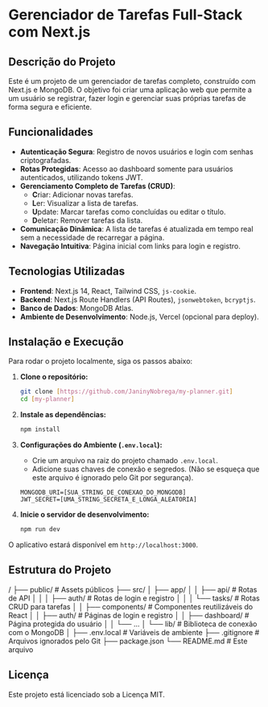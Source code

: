 # Gerenciador de Tarefas Full-Stack com Next.js

## Descrição do Projeto

Este é um projeto de um gerenciador de tarefas completo, construído com Next.js e MongoDB. O objetivo foi criar uma aplicação web que permite a um usuário se registrar, fazer login e gerenciar suas próprias tarefas de forma segura e eficiente.

## Funcionalidades

* **Autenticação Segura**: Registro de novos usuários e login com senhas criptografadas.
* **Rotas Protegidas**: Acesso ao dashboard somente para usuários autenticados, utilizando tokens JWT.
* **Gerenciamento Completo de Tarefas (CRUD)**:
    * **C**riar: Adicionar novas tarefas.
    * **L**er: Visualizar a lista de tarefas.
    * **U**pdate: Marcar tarefas como concluídas ou editar o título.
    * **D**eletar: Remover tarefas da lista.
* **Comunicação Dinâmica**: A lista de tarefas é atualizada em tempo real sem a necessidade de recarregar a página.
* **Navegação Intuitiva**: Página inicial com links para login e registro.

## Tecnologias Utilizadas

* **Frontend**: Next.js 14, React, Tailwind CSS, `js-cookie`.
* **Backend**: Next.js Route Handlers (API Routes), `jsonwebtoken`, `bcryptjs`.
* **Banco de Dados**: MongoDB Atlas.
* **Ambiente de Desenvolvimento**: Node.js, Vercel (opcional para deploy).

## Instalação e Execução

Para rodar o projeto localmente, siga os passos abaixo:

1.  **Clone o repositório:**
    ```bash
    git clone [https://github.com/JaninyNobrega/my-planner.git]
    cd [my-planner]
    ```

2.  **Instale as dependências:**
    ```bash
    npm install
    ```

3.  **Configurações do Ambiente (`.env.local`):**
    * Crie um arquivo na raiz do projeto chamado `.env.local`.
    * Adicione suas chaves de conexão e segredos. (Não se esqueça que este arquivo é ignorado pelo Git por segurança).
    ```env
    MONGODB_URI=[SUA_STRING_DE_CONEXAO_DO_MONGODB]
    JWT_SECRET=[UMA_STRING_SECRETA_E_LONGA_ALEATORIA]
    ```

4.  **Inicie o servidor de desenvolvimento:**
    ```bash
    npm run dev
    ```

O aplicativo estará disponível em `http://localhost:3000`.

## Estrutura do Projeto

/
├── public/                # Assets públicos
├── src/
│   ├── app/
│   │   ├── api/           # Rotas de API
│   │   │   ├── auth/      # Rotas de login e registro
│   │   │   └── tasks/     # Rotas CRUD para tarefas
│   │   ├── components/    # Componentes reutilizáveis do React
│   │   ├── auth/          # Páginas de login e registro
│   │   ├── dashboard/     # Página protegida do usuário
│   │   └── ...
│   └── lib/               # Biblioteca de conexão com o MongoDB
│
├── .env.local             # Variáveis de ambiente
├── .gitignore             # Arquivos ignorados pelo Git
├── package.json
└── README.md              # Este arquivo

## Licença

Este projeto está licenciado sob a Licença MIT.